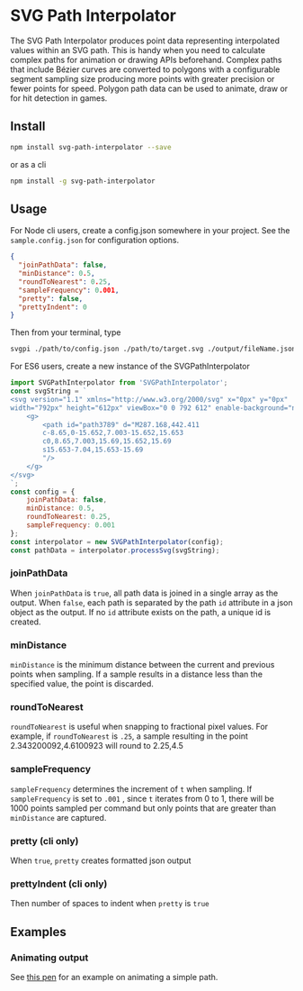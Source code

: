 # SVG Path Interpolator
The SVG Path Interpolator produces point data representing interpolated values within an SVG path.  This is handy when you need to calculate complex paths for animation or drawing APIs beforehand.  Complex paths that include Bézier curves are converted to polygons with a configurable segment sampling size producing more points with greater precision or fewer points for speed.  Polygon path data can be used to animate, draw or for hit detection in games. 

## Install
```bash
npm install svg-path-interpolator --save
```
or as a cli
```bash
npm install -g svg-path-interpolator
```

## Usage
For Node cli users, create a config.json somewhere in your project. See the `sample.config.json` for configuration options.
```json
{
  "joinPathData": false,
  "minDistance": 0.5,
  "roundToNearest": 0.25,
  "sampleFrequency": 0.001,
  "pretty": false,
  "prettyIndent": 0
}
```
Then from your terminal, type
```bash
svgpi ./path/to/config.json ./path/to/target.svg ./output/fileName.json
```
For ES6 users, create a new instance of the SVGPathInterpolator
```js
import SVGPathInterpolator from 'SVGPathInterpolator';
const svgString = `
<svg version="1.1" xmlns="http://www.w3.org/2000/svg" x="0px" y="0px"
width="792px" height="612px" viewBox="0 0 792 612" enable-background="new 0 0 792 612" xml:space="preserve">
    <g>
        <path id="path3789" d="M287.168,442.411
        c-8.65,0-15.652,7.003-15.652,15.653
        c0,8.65,7.003,15.69,15.652,15.69
        s15.653-7.04,15.653-15.69
        "/>
    </g>
</svg>
`;
const config = {
    joinPathData: false,
    minDistance: 0.5,
    roundToNearest: 0.25,
    sampleFrequency: 0.001
};
const interpolator = new SVGPathInterpolator(config);
const pathData = interpolator.processSvg(svgString);
```
### joinPathData
When `joinPathData` is `true`, all path data is joined in a single array as the output. When `false`, each path is separated by the path `id` attribute in a json object as the output. If no `id` attribute exists on the path, a unique id is created.

### minDistance
`minDistance` is the minimum distance between the current and previous points when sampling.  If a sample results in a distance less than the specified value, the point is discarded.

### roundToNearest
`roundToNearest` is useful when snapping to fractional pixel values.  For example, if `roundToNearest` is `.25`, a sample resulting in the point 2.343200092,4.6100923 will round to 2.25,4.5

### sampleFrequency
 `sampleFrequency` determines the increment of `t` when sampling. If `sampleFrequency` is set to `.001` , since `t` iterates from 0 to 1, there will be 1000 points sampled per command but only points that are greater than `minDistance` are captured.

### pretty (cli only)
When `true`, `pretty` creates formatted json output

### prettyIndent (cli only)
Then number of spaces to indent when `pretty` is `true`

## Examples
### Animating output
See [this pen](https://codepen.io/justinwilaby/pen/dMQdBo) for an example on animating a simple path.
